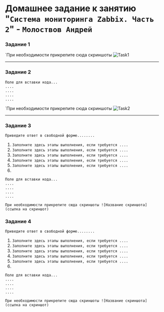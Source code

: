 # Домашнее задание к занятию "`Система мониторинга Zabbix. Часть 2`" - `Молоствов Андрей`

### Задание 1


`При необходимости прикрепитe сюда скриншоты
![Task1](https://github.com/user-attachments/assets/4db884be-c742-44ff-a6b5-fde6f0640315)



---

### Задание 2


```
Поле для вставки кода...
....
....
....
....
```

`При необходимости прикрепитe сюда скриншоты
![Task2](https://github.com/user-attachments/assets/10838099-53df-4e02-9af9-3f5a8928301f)



---

### Задание 3

`Приведите ответ в свободной форме........`

1. `Заполните здесь этапы выполнения, если требуется ....`
2. `Заполните здесь этапы выполнения, если требуется ....`
3. `Заполните здесь этапы выполнения, если требуется ....`
4. `Заполните здесь этапы выполнения, если требуется ....`
5. `Заполните здесь этапы выполнения, если требуется ....`
6. 

```
Поле для вставки кода...
....
....
....
....
```

`При необходимости прикрепитe сюда скриншоты
![Название скриншота](ссылка на скриншот)`

### Задание 4

`Приведите ответ в свободной форме........`

1. `Заполните здесь этапы выполнения, если требуется ....`
2. `Заполните здесь этапы выполнения, если требуется ....`
3. `Заполните здесь этапы выполнения, если требуется ....`
4. `Заполните здесь этапы выполнения, если требуется ....`
5. `Заполните здесь этапы выполнения, если требуется ....`
6. 

```
Поле для вставки кода...
....
....
....
....
```

`При необходимости прикрепитe сюда скриншоты
![Название скриншота](ссылка на скриншот)`
